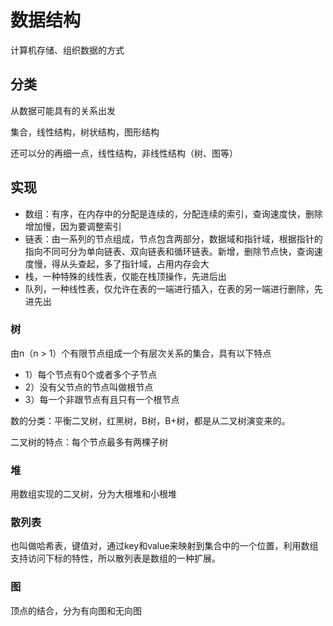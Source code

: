 # 数据结构

计算机存储、组织数据的方式

## 分类

从数据可能具有的关系出发

集合，线性结构，树状结构，图形结构

还可以分的再细一点，线性结构，非线性结构（树、图等）

## 实现

* 数组：有序，在内存中的分配是连续的，分配连续的索引，查询速度快，删除增加慢，因为要调整索引
* 链表：由一系列的节点组成，节点包含两部分，数据域和指针域，根据指针的指向不同可分为单向链表、双向链表和循环链表。新增，删除节点快，查询速度慢，得从头查起，多了指针域，占用内存会大
* 栈，一种特殊的线性表，仅能在栈顶操作，先进后出
* 队列，一种线性表，仅允许在表的一端进行插入，在表的另一端进行删除，先进先出

### 树

由n（n > 1）个有限节点组成一个有层次关系的集合，具有以下特点

* 1）每个节点有0个或者多个子节点
* 2）没有父节点的节点叫做根节点
* 3）每一个非跟节点有且只有一个根节点

数的分类：平衡二叉树，红黑树，B树，B+树，都是从二叉树演变来的。

二叉树的特点：每个节点最多有两棵子树

### 堆

用数组实现的二叉树，分为大根堆和小根堆

### 散列表

也叫做哈希表，键值对，通过key和value来映射到集合中的一个位置，利用数组支持访问下标的特性，所以散列表是数组的一种扩展。

### 图

顶点的结合，分为有向图和无向图




